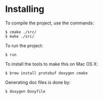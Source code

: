 


# Installing

To compile the project, use the commands:

```shell
$ cmake ./src/
$ make ./src/
```

To run the project:

```shell
$ run
```

To install the tools to make this on Mac OS X:

```shell
$ brew install protobuf doxygen cmake
```

Generating doc files is done by:

```shell
$ doxygen Doxyfile
```
